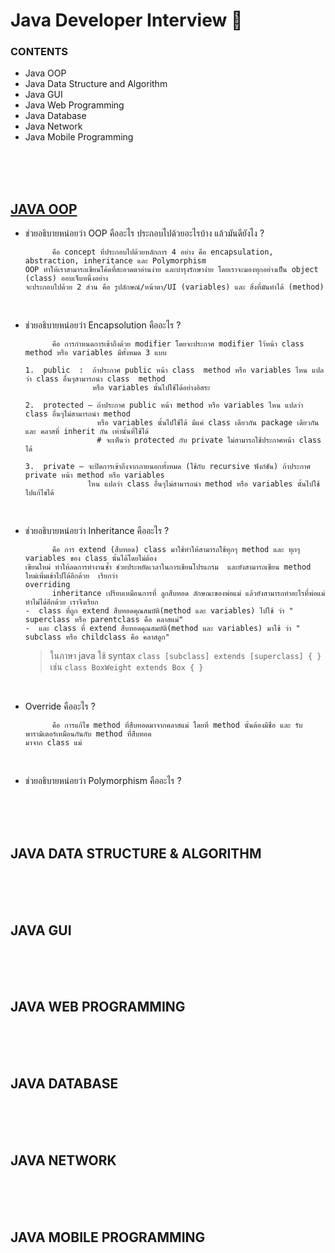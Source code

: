 # Java  Developer  Interview 🚀
### CONTENTS
  -  Java OOP
  -  Java Data Structure and Algorithm
  -  Java GUI
  -  Java Web Programming
  -  Java Database
  -  Java Network
  -  Java Mobile Programming

<br/><br/><br/>

## [JAVA OOP](http://programmingbright.com/blog/?page=3)
- ช่วยอธิบายหน่อยว่า OOP คืออะไร ประกอบไปด้วยอะไรบ้าง  แล้วมันดียังไง ?

            คือ concept ที่ประกอบไปด้วยหลักการ 4 อย่าง คือ encapsulation, abstraction, inheritance และ Polymorphism
      OOP ทำให้เราสามารถเขียนโค้ดที่สะอาดตาอ่านง่าย และบำรุงรักษาง่าย โดยเราจะมองทุกอย่างเป็น object (class) ออบเจ็บหนึ่งอย่าง
      จะประกอบไปด้วย 2 ส่วน คือ รูปลักษณ์/หน้าตา/UI (variables) และ สิ่งที่มันทำได้ (method)
  <br/>
  
- ช่วยอธิบายหน่อยว่า Encapsolution คืออะไร ?

            คือ การกำหนดการเข้าถึงด้วย modifier โดยจะประกาศ modifier ไว้หน้า class  method หรือ variables มีทั้งหมด 3 แบบ
  
      1.  public  :  ถ้าประกาศ public หน้า class  method หรือ variables ไหน แปลว่า class อื่นๆสามารถนำ class  method
                     หรือ variables นั้นไปใช้ได้อย่างอิสระ
      
      2.  protected – ถ้าประกาศ public หน้า method หรือ variables ไหน แปลว่า class อื่นๆไม่สามารถนำ method
                      หรือ variables นั้นไปใช้ได้ มีแค่ class เดียวกัน package เดียวกัน และ คลาสที่ inherit กัน เท่านั้นที่ใช้ได้
                      # จะเห็นว่า protected กับ private ไม่สามารถใช้ประกาศหน้า class ได้
     
      3.  private – จะปิดการเข้าถึงจากภายนอกทั้งหมด (ใช้กับ recursive ฟังก์ชัน) ถ้าประกาศ private หน้า method หรือ variables
                    ไหน แปลว่า class อื่นๆไม่สามารถนำ method หรือ variables นั้นไปใช้ ไปแก้ไขได้
  <br/>
  
- ช่วยอธิบายหน่อยว่า  Inheritance คืออะไร ?

            คือ การ extend (สืบทอด) class มาใช้ทำให้สามารถใช้ทุกๆ method และ ทุกๆ variables ของ class นั้นได้โดยไม่ต้อง
      เขียนใหม่ ทำให้ลดการทำงานซ้ำ ช่วยประหยัดเวลาในการเขียนโปรแกรม  และยังสามารถเขียน method ใหม่เพิ่มเข้าไปได้อีกด้วย  เรียกว่า
      overriding
            inheritance เปรียบเหมือนการที่ ลูกสืบทอด ลักษณะของพ่อแม่ แล้วยังสามารถทำอะไรที่พ่อแม่ทำไม่ได้อีกด้วย เราจึงเรียก
      -  class ที่ถูก extend สืบทอดคุณสมบัติ(method และ variables) ไปใช้ ว่า " superclass หรือ parentclass คือ คลาสแม่"
      -  และ class ที่ extend สืบทอดคุณสมบัติ(method และ variables) มาใช้ ว่า " subclass หรือ childclass คือ คลาสลูก"

  > ในภาษา java ใช้ syntax ```class [subclass] extends [superclass] { }``` เช่น ```class BoxWeight extends Box { }```
  <br/>
  
- Override คืออะไร ?

            คือ การแก้ไข method ที่สืบทอดมาจากคลาสแม่ โดยที่ method นั้นต้องมีชื่อ และ รับพารามิเตอร์เหมือนกันกับ method ที่สืบทอด
      มาจาก class แม่
  <br/>
  
- ช่วยอธิบายหน่อยว่า Polymorphism คืออะไร ?
  

<br/><br/><br/>

## JAVA DATA STRUCTURE & ALGORITHM

<br/><br/><br/>

## JAVA GUI

<br/><br/><br/>

## JAVA WEB PROGRAMMING

<br/><br/><br/>

## JAVA DATABASE

<br/><br/><br/>

## JAVA NETWORK

<br/><br/><br/>

## JAVA MOBILE PROGRAMMING
